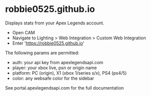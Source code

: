 # robbie0525.github.io

Displays stats from your Apex Legends account.
* Open CAM
* Navigate to Lighting > Web Integration > Custom Web Integration
* Enter 'https://robbie0525.github.io'

The following params are permitted:
* auth: your api key from apexlegendsapi.com
* player: your xbox live, psn or origin name
* platform: PC (origin), X1 (xbox 1/series s/x), PS4 (ps4/5)
* color: any websafe color for the sidebar

See portal.apexlegendsapi.com for the full documentation



